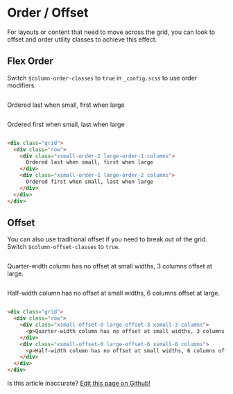 # Order / Offset

For layouts or content that need to move across the grid, you can look to offset and order utility classes to achieve this effect.

## Flex Order

Switch `$column-order-classes` to `true` in `_config.scss` to use order modifiers.

<div class="grid filler-bg">
  <div class="row">
    <div class="xsmall-order-2 large-order-1 columns has-no-padding-bottom">
      <p class="filler has-padding has-primary-color-bg">
        Ordered last when small, first when large
      </p>
    </div>
    <div class="xsmall-order-1 large-order-2 columns has-no-padding-bottom">
      <p class="filler has-padding has-secondary-color-bg">
        Ordered first when small, last when large
      </p>
    </div>
  </div>
</div>

```html
<div class="grid">
  <div class="row">
    <div class="xsmall-order-2 large-order-1 columns">
      Ordered last when small, first when large
    </div>
    <div class="xsmall-order-1 large-order-2 columns">
      Ordered first when small, last when large
    </div>
  </div>
</div>
```

## Offset

You can also use traditional offset if you need to break out of the grid. Switch `$column-offset-classes` to `true`.

<div class="grid filler-bg">
  <div class="row">
    <div class="xsmall-offset-0 large-offset-3 xsmall-3 columns has-no-padding-bottom">
      <p class="filler has-padding has-primary-color-bg">Quarter-width column has no offset at small widths, 3 columns offset at large.</p>
    </div>
    <div class="xsmall-offset-0 large-offset-6 xsmall-6 columns has-no-padding-bottom">
      <p class="filler has-padding has-secondary-color-bg">Half-width column has no offset at small widths, 6 columns offset at large.</p>
    </div>
  </div>
</div>

```html
<div class="grid">
  <div class="row">
    <div class="xsmall-offset-0 large-offset-3 xsmall-3 columns">
      <p>Quarter-width column has no offset at small widths, 3 columns offset at large.</p>
    </div>
    <div class="xsmall-offset-0 large-offset-6 xsmall-6 columns">
      <p>Half-width column has no offset at small widths, 6 columns offset at large.</p>
    </div>
  </div>
</div>
```

<p class="has-right-text">Is this article inaccurate? <a href="https://www.github.com/geotrev/undernet/wiki/offset_order">Edit this page on Github!</a></p>
